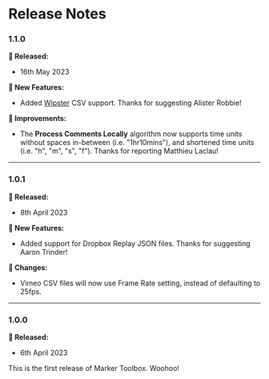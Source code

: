 # Release Notes

### 1.1.0

**🎉 Released:**
- 16th May 2023


**🥳 New Features:**
- Added [Wipster](https://www.wipster.io) CSV support. Thanks for suggesting Alister Robbie!

**🔨 Improvements:**
- The **Process Comments Locally** algorithm now supports time units without spaces in-between (i.e. "1hr10mins"), and shortened time units (i.e. "h", "m", "s", "f"). Thanks for reporting Matthieu Laclau!

---

### 1.0.1

**🎉 Released:**
- 8th April 2023

**🥳 New Features:**
- Added support for Dropbox Replay JSON files. Thanks for suggesting Aaron Trinder!

**🔨 Changes:**
- Vimeo CSV files will now use Frame Rate setting, instead of defaulting to 25fps.

---

### 1.0.0

**🎉 Released:**
- 6th April 2023

This is the first release of Marker Toolbox. Woohoo!